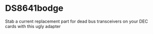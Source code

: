 # DS8641bodge
Stab a current replacement part for dead bus transceivers on your DEC cards with this ugly adapter
